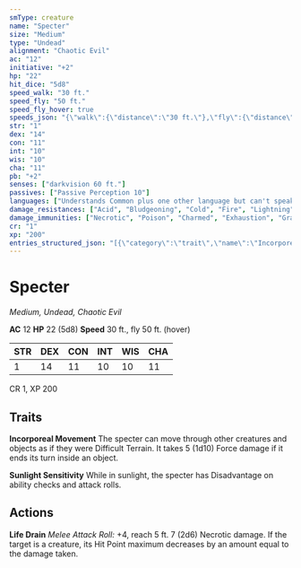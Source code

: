 ```yaml
---
smType: creature
name: "Specter"
size: "Medium"
type: "Undead"
alignment: "Chaotic Evil"
ac: "12"
initiative: "+2"
hp: "22"
hit_dice: "5d8"
speed_walk: "30 ft."
speed_fly: "50 ft."
speed_fly_hover: true
speeds_json: "{\"walk\":{\"distance\":\"30 ft.\"},\"fly\":{\"distance\":\"50 ft.\",\"hover\":true}}"
str: "1"
dex: "14"
con: "11"
int: "10"
wis: "10"
cha: "11"
pb: "+2"
senses: ["darkvision 60 ft."]
passives: ["Passive Perception 10"]
languages: ["Understands Common plus one other language but can't speak"]
damage_resistances: ["Acid", "Bludgeoning", "Cold", "Fire", "Lightning", "Piercing", "Slashing", "Thunder"]
damage_immunities: ["Necrotic", "Poison", "Charmed", "Exhaustion", "Grappled", "Paralyzed", "Petrified", "Poisoned", "Prone", "Restrained", "Unconscious"]
cr: "1"
xp: "200"
entries_structured_json: "[{\"category\":\"trait\",\"name\":\"Incorporeal Movement\",\"text\":\"The specter can move through other creatures and objects as if they were Difficult Terrain. It takes 5 (1d10) Force damage if it ends its turn inside an object.\",\"damage\":\"5 (1d10) Force\"},{\"category\":\"trait\",\"name\":\"Sunlight Sensitivity\",\"text\":\"While in sunlight, the specter has Disadvantage on ability checks and attack rolls.\"},{\"category\":\"action\",\"name\":\"Life Drain\",\"text\":\"*Melee Attack Roll:* +4, reach 5 ft. 7 (2d6) Necrotic damage. If the target is a creature, its Hit Point maximum decreases by an amount equal to the damage taken.\",\"kind\":\"Melee Attack Roll\",\"to_hit\":\"+4\",\"range\":\"5 ft\",\"damage\":\"7 (2d6) Necrotic\"}]"
---
```


# Specter
*Medium, Undead, Chaotic Evil*

**AC** 12
**HP** 22 (5d8)
**Speed** 30 ft., fly 50 ft. (hover)

| STR | DEX | CON | INT | WIS | CHA |
| --- | --- | --- | --- | --- | --- |
| 1 | 14 | 11 | 10 | 10 | 11 |

CR 1, XP 200

## Traits

**Incorporeal Movement**
The specter can move through other creatures and objects as if they were Difficult Terrain. It takes 5 (1d10) Force damage if it ends its turn inside an object.

**Sunlight Sensitivity**
While in sunlight, the specter has Disadvantage on ability checks and attack rolls.

## Actions

**Life Drain**
*Melee Attack Roll:* +4, reach 5 ft. 7 (2d6) Necrotic damage. If the target is a creature, its Hit Point maximum decreases by an amount equal to the damage taken.
